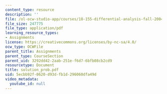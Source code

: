 ```yaml
---
content_type: resource
description: ''
file: /ol-ocw-studio-app/courses/18-155-differential-analysis-fall-2004/5ecbb92f0620d93dfb1d296060dfa49d_solution_prob.pdf
file_size: 247775
file_type: application/pdf
learning_resource_types:
- Assignments
license: https://creativecommons.org/licenses/by-nc-sa/4.0/
ocw_type: OCWFile
parent_title: Assignments
parent_type: CourseSection
parent_uid: 3292dd42-2aab-251e-f6d7-6bfb08cb2cd9
resourcetype: Document
title: solution_prob.pdf
uid: 5ecbb92f-0620-d93d-fb1d-296060dfa49d
video_metadata:
  youtube_id: null
---
```

